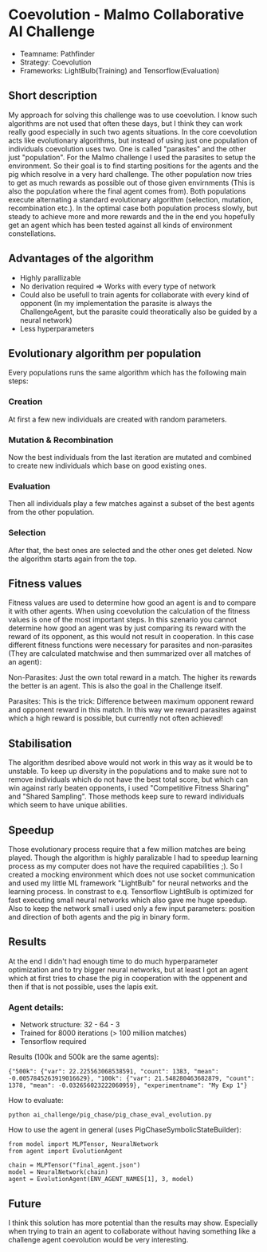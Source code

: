 # Coevolution - Malmo Collaborative AI Challenge

* Teamname: Pathfinder
* Strategy: Coevolution
* Frameworks: LightBulb(Training) and Tensorflow(Evaluation)

## Short description

My approach for solving this challenge was to use coevolution. I know such algorithms are not used that often these days, but I think they can work really good especially in such two agents situations. In the core coevolution acts like evolutionary algorithms, but instead of using just one population of individuals coevolution uses two. One is called "parasites" and the other just "population". For the Malmo challenge I used the parasites to setup the environment. So their goal is to find starting positions for the agents and the pig which resolve in a very hard challenge. The other population now tries to get as much rewards as possible out of those given envirnments (This is also the population where the final agent comes from). Both populations execute alternating a standard evolutionary algorithm (selection, mutation, recombination etc.). In the optimal case both population process slowly, but steady to achieve more and more rewards and the in the end you hopefully get an agent which has been tested against all kinds of environment constellations.

## Advantages of the algorithm

* Highly parallizable
* No derivation required => Works with every type of network
* Could also be usefull to train agents for collaborate with every kind of opponent (In my implementation the parasite is always the ChallengeAgent, but the parasite could theoratically also be guided by a neural network)
* Less hyperparameters

## Evolutionary algorithm per population

Every populations runs the same algorithm which has the following main steps:

### Creation

At first a few new individuals are created with random parameters.

### Mutation & Recombination

Now the best individuals from the last iteration are mutated and combined to create new individuals which base on good existing ones.

### Evaluation

Then all individuals play a few matches against a subset of the best agents from the other population.

### Selection

After that, the best ones are selected and the other ones get deleted. Now the algorithm starts again from the top.

## Fitness values

Fitness values are used to determine how good an agent is and to compare it with other agents. When using coevolution the calculation of the fitness values is one of the most important steps. In this szenario you cannot determine how good an agent was by just comparing its reward with the reward of its opponent, as this would not result in cooperation. In this case different fitness functions were necessary for parasites and non-parasites (They are calculated matchwise and then summarized over all matches of an agent):

Non-Parasites: Just the own total reward in a match. The higher its rewards the better is an agent. This is also the goal in the Challenge itself.

Parasites: This is the trick: Difference between maximum opponent reward and opponent reward in this match. In this way we reward parasites against which a high reward is possible, but currently not often achieved!

## Stabilisation

The algorithm desribed above would not work in this way as it would be to unstable. To keep up diversity in the populations and to make sure not to remove individuals which do not have the best total score, but which can win against rarly beaten opponents, i used "Competitive Fitness Sharing" and "Shared Sampling". Those methods keep sure to reward individuals which seem to have unique abilities.

## Speedup

Those evolutionary process require that a few million matches are being played. Though the algorithm is highly paralizable I had to speedup learning process as my computer does not have the required capabilities ;). So I created a mocking environment which does not use socket communication and used my little ML framework "LightBulb" for neural networks and the learning process. In constrast to e.q. Tensorflow LightBulb is optimized for fast executing small neural networks which also gave me huge speedup.
Also to keep the network small i used only a few input parameters: position and direction of both agents and the pig in binary form.

## Results

At the end I didn't had enough time to do much hyperparameter optimization and to try bigger neural networks, but at least I got an agent which at first tries to chase the pig in cooperation with the oppenent and then if that is not possible, uses the lapis exit.

### Agent details:

* Network structure: 32 - 64 - 3
* Trained for 8000 iterations (> 100 million matches) 
* Tensorflow required

Results (100k and 500k are the same agents):
```
{"500k": {"var": 22.225563068538591, "count": 1383, "mean": -0.0057845263919016629}, "100k": {"var": 21.548280463682879, "count": 1378, "mean": -0.032656023222060959}, "experimentname": "My Exp 1"}
```

How to evaluate:
```
python ai_challenge/pig_chase/pig_chase_eval_evolution.py
```

How to use the agent in general (uses PigChaseSymbolicStateBuilder):
```
from model import MLPTensor, NeuralNetwork
from agent import EvolutionAgent

chain = MLPTensor("final_agent.json")
model = NeuralNetwork(chain)
agent = EvolutionAgent(ENV_AGENT_NAMES[1], 3, model)
```

## Future

I think this solution has more potential than the results may show. Especially when trying to train an agent to collaborate without having something like a challenge agent coevolution would be very interesting.
